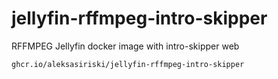 # jellyfin-rffmpeg-intro-skipper
RFFMPEG Jellyfin docker image with intro-skipper web

```
ghcr.io/aleksasiriski/jellyfin-rffmpeg-intro-skipper
```
